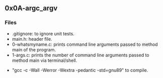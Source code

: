## 0x0A-argc_argv
### Files
- .gitignore: to ignore unit tests.
- main.h: header file.
- 0-whatsmyname.c: prints command line arguments passed to method main of the program.
- 1-args.c: prints the number of command line arguments passed to method main via terminal/shell.

+ "gcc -c -Wall -Werror -Wextra -pedantic -std=gnu89" to compile.

